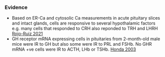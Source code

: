 ### Evidence
- Based on ER-Ca and cytosolic Ca measurements in acute pituitary slices and intact glands, cells are responsive to several hypothalamic factors e.g. many cells that responded to CRH also reponded to TRH and LHRH [Rojo-Ruiz 2021](https://doi.org/10.3389/fendo.2020.615777)
- GH receptor mRNA expressing cells in pituitaries from 2-month-old male mice were IR to GH but also some were IR to PRL and FSHb. No GHR mRNA +ve cells were IR to ACTH, LHb or TSHb. [Honda 2003](https://doi.org/10.1677/joe.0.1780071)
